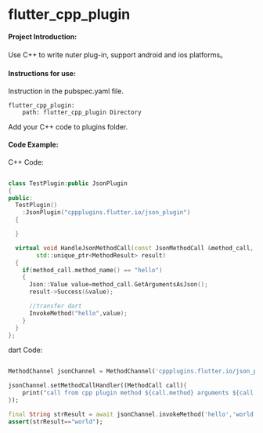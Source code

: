 # flutter_cpp_plugin

#### Project Introduction:
Use C++ to write nuter plug-in, support android and ios platforms。

#### Instructions for use:

Instruction in the pubspec.yaml file. 

```
flutter_cpp_plugin:
    path: flutter_cpp_plugin Directory

```

Add your C++ code to plugins folder.


#### Code Example:


C++ Code:

```C++

class TestPlugin:public JsonPlugin
{
public:
  TestPlugin()
    :JsonPlugin("cppplugins.flutter.io/json_plugin")
  {

  }

  virtual void HandleJsonMethodCall(const JsonMethodCall &method_call,
        std::unique_ptr<MethodResult> result)
  {
    if(method_call.method_name() == "hello")
    {
      Json::Value value=method_call.GetArgumentsAsJson();
      result->Success(&value);

      //transfer dart
      InvokeMethod("hello",value);
    }
  }
};

```

dart Code:

```dart

MethodChannel jsonChannel = MethodChannel('cppplugins.flutter.io/json_plugin',JSONMethodCodec());

jsonChannel.setMethodCallHandler((MethodCall call){
    print("call from cpp plugin method ${call.method} arguments ${call.arguments}");
});

final String strResult = await jsonChannel.invokeMethod('hello','world');
assert(strResult=="world");

```
